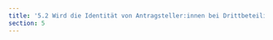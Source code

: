 ```yaml
---
title: '5.2 Wird die Identität von Antragsteller:innen bei Drittbeteiligungen nicht weitergegeben, es sei denn, es besteht Einverständnis darüber?'
section: 5
---
```

